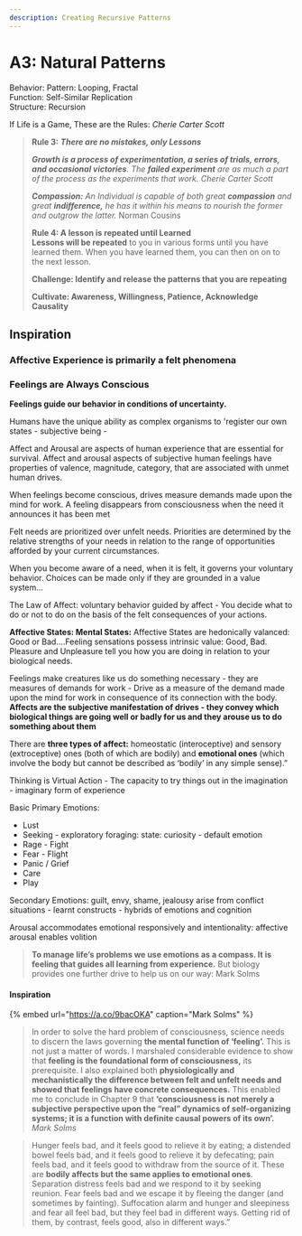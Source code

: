 ```yaml
---
description: Creating Recursive Patterns
---
```


# A3: Natural Patterns

Behavior:  Pattern: Looping, Fractal  
Function: Self-Similar Replication  
Structure: Recursion

If Life is a Game, These are the Rules:  _Cherie Carter Scott_

> **Rule 3:** _**There are no mistakes, only Lessons**_
>
> _**Growth is a process of experimentation, a series of trials, errors, and occasional victories**.  The **failed experiment** are as much a part of the process as the experiments that work. Cherie Carter Scott_
>
> _**Compassion:**  An Individual is capable of both great **compassion** and great **indifference,** he has it within his means to nourish the former and outgrow the latter._   Norman Cousins
>
> **Rule 4: A lesson is repeated until Learned  
> Lessons will be repeated** to you in various forms until you have learned them. When you have learned them, you can then on on to the next lesson.   
>
> **Challenge:  Identify and release the patterns that you are repeating** 
>
> **Cultivate:  Awareness, Willingness, Patience, Acknowledge Causality**

## Inspiration

### Affective Experience is primarily a felt phenomena

### **Feelings are Always Conscious**

**Feelings guide our behavior in conditions of uncertainty.**

Humans have the unique ability as complex organisms to 'register our own states - subjective being - 

Affect and Arousal are aspects of human experience that are essential for  survival.  Affect and arousal aspects of subjective human feelings have properties of  valence, magnitude, category, that are associated with unmet human drives.  

When feelings become conscious, drives measure demands made upon the mind for work.  A feeling disappears from consciousness when the need it announces it has been met

Felt needs are prioritized over unfelt needs. Priorities are determined by the relative strengths of your needs in relation to the range of opportunities afforded by your current circumstances.

When you become aware of a need, when it is felt, it governs your voluntary behavior.  Choices can be made only if they are grounded in a value system...

The Law of Affect:  voluntary behavior guided by affect - You decide what to do or not to do on the basis of the felt consequences of your actions.

**Affective States: Mental States:** Affective States are hedonically valanced:  Good or Bad....Feeling sensations possess intrinsic value:  Good, Bad.  Pleasure and Unpleasure tell you how you are doing in relation to your biological needs.  


Feelings make creatures like us do something necessary - they are measures of demands for work - Drive as a measure of the demand made upon the mind for work in consequence of its connection with the body. **Affects are the subjective manifestation of drives - they convey which biological things are going well or badly for us and they arouse us to do something about them** 

 There are **three types of affect:** homeostatic \(interoceptive\) and sensory \(extroceptive\) ones \(both of which are bodily\) and **emotional ones** \(which involve the body but cannot be described as ‘bodily’ in any simple sense\).”  


Thinking is Virtual Action - The capacity to try things out in the imagination - imaginary form of experience

Basic Primary Emotions:

* Lust
* Seeking - exploratory foraging: state: curiosity - default emotion
* Rage - Fight
* Fear - Flight
* Panic / Grief
* Care
* Play

Secondary Emotions: guilt, envy, shame, jealousy arise from conflict situations - learnt constructs - hybrids of emotions and cognition

Arousal accommodates emotional responsively and intentionality: affective arousal enables volition

> **To manage life’s problems we use emotions as a compass. It is feeling that guides all learning from experience.** But biology provides one further drive to help us on our way:  Mark Solms

#### Inspiration

{% embed url="https://a.co/9bacOKA" caption="Mark Solms" %}

> In order to solve the hard problem of consciousness, science needs to discern the laws governing **the mental function of ‘feeling’.** This is not just a matter of words. I marshaled considerable evidence to show that **feeling is the foundational form of consciousness,** its prerequisite. I also explained both **physiologically and mechanistically the difference between felt and unfelt needs and showed that feelings have concrete consequences.** This enabled me to conclude in Chapter 9 that **‘consciousness is not merely a subjective perspective upon the “real” dynamics of self-organizing systems; it is a function with definite causal powers of its own’.**  _Mark Solms_

> Hunger feels bad, and it feels good to relieve it by eating; a distended bowel feels bad, and it feels good to relieve it by defecating; pain feels bad, and it feels good to withdraw from the source of it. These are **bodily affects but the same applies to emotional ones**. Separation distress feels bad and we respond to it by seeking reunion. Fear feels bad and we escape it by fleeing the danger \(and sometimes by fainting\). Suffocation alarm and hunger and sleepiness and fear all feel bad, but they feel bad in different ways. Getting rid of them, by contrast, feels good, also in different ways.”

## 

